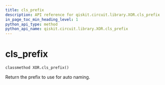 ```yaml
---
title: cls_prefix
description: API reference for qiskit.circuit.library.XOR.cls_prefix
in_page_toc_min_heading_level: 1
python_api_type: method
python_api_name: qiskit.circuit.library.XOR.cls_prefix
---
```


# cls\_prefix

<span id="qiskit.circuit.library.XOR.cls_prefix" />

`classmethod XOR.cls_prefix()`

Return the prefix to use for auto naming.


